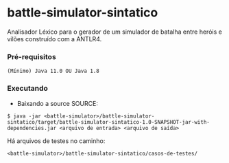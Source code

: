 # battle-simulator-sintatico
Analisador Léxico para o gerador de um simulador de batalha entre heróis e vilões construído com a ANTLR4.

### Pré-requisitos
```
(Mínimo) Java 11.0 OU Java 1.8
```

### Executando
* Baixando a source SOURCE:
```
$ java -jar <battle-simulator>/battle-simulator-sintatico/target/battle-simulator-sintatico-1.0-SNAPSHOT-jar-with-dependencies.jar <arquivo de entrada> <arquivo de saída>
```

Há arquivos de testes no caminho:
```
<battle-simulator>/battle-simulator-sintatico/casos-de-testes/
```